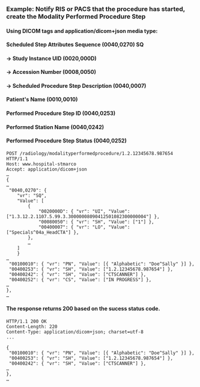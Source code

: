 ### Example: Notify RIS or PACS that the procedure has started, create the Modality Performed Procedure Step

#### Using DICOM tags and application/dicom+json media type:
#### Scheduled Step Attributes Sequence (0040,0270) SQ
#### -> Study Instance UID (0020,000D) 
#### -> Accession Number (0008,0050)
#### -> Scheduled Procedure Step Description (0040,0007)  
#### Patient's Name (0010,0010)
#### Performed Procedure Step ID (0040,0253)
#### Performed Station Name (0040,0242)
#### Performed Procedure Step Status (0040,0252)

```http
POST /radiology/modalityperformedprocedure/1.2.12345678.987654 HTTP/1.1
Host: www.hospital-stmarco
Accept: application/dicom+json
…
{
…
 "0040,0270": { 
    "vr": "SQ",
    "Value": [
        {
            "0020000D": { "vr": "UI", "Value": ["1.3.12.2.1107.5.99.3.30000008090412501082300000004"] },
            "00080050": { "vr": "SH", "Value": ["1"] },
            "00400007": { "vr": "LO", "Value": ["Specials^04a_HeadCTA"] },            
        },
        …
    ]
    }
…
 "00100010": { "vr": "PN", "Value": [{ "Alphabetic": "Doe^Sally" }] },
 "00400253": { "vr": "SH", "Value": ["1.2.12345678.987654"] },
 "00400242": { "vr": "SH", "Value": ["CTSCANNER"] },
 "00400252": { "vr": "CS", "Value": ["IN PROGRESS"] },
…
},
…
```

#### The response returns 200 based on the sucess status code.  
```http
HTTP/1.1 200 OK
Content-Length: 220
Content-Type: application/dicom+json; charset=utf-8
...

{
 "00100010": { "vr": "PN", "Value": [{ "Alphabetic": "Doe^Sally" }] },
 "00400253": { "vr": "SH", "Value": ["1.2.12345678.987654"] },
 "00400242": { "vr": "SH", "Value": ["CTSCANNER"] },
…
},
…
```